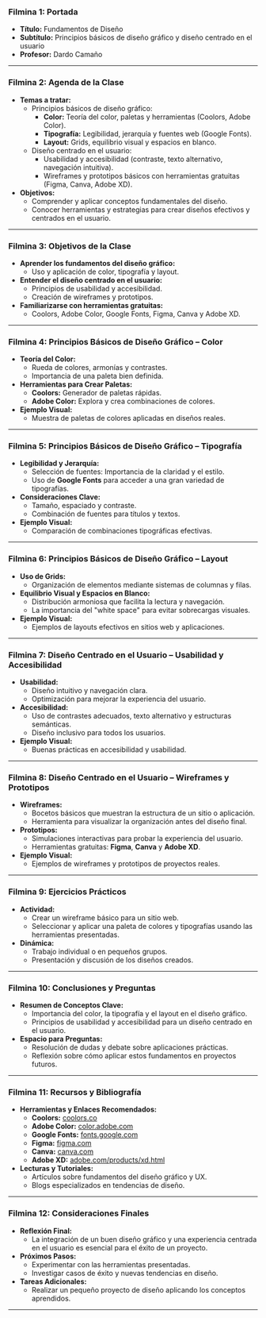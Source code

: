 
### Filmina 1: Portada
- **Título:** Fundamentos de Diseño
- **Subtítulo:** Principios básicos de diseño gráfico y diseño centrado en el usuario
- **Profesor:** Dardo Camaño

---

### Filmina 2: Agenda de la Clase
- **Temas a tratar:**
  - Principios básicos de diseño gráfico:  
    - **Color:** Teoría del color, paletas y herramientas (Coolors, Adobe Color).  
    - **Tipografía:** Legibilidad, jerarquía y fuentes web (Google Fonts).  
    - **Layout:** Grids, equilibrio visual y espacios en blanco.
  - Diseño centrado en el usuario:  
    - Usabilidad y accesibilidad (contraste, texto alternativo, navegación intuitiva).  
    - Wireframes y prototipos básicos con herramientas gratuitas (Figma, Canva, Adobe XD).
- **Objetivos:**
  - Comprender y aplicar conceptos fundamentales del diseño.
  - Conocer herramientas y estrategias para crear diseños efectivos y centrados en el usuario.

---

### Filmina 3: Objetivos de la Clase
- **Aprender los fundamentos del diseño gráfico:**  
  - Uso y aplicación de color, tipografía y layout.
- **Entender el diseño centrado en el usuario:**  
  - Principios de usabilidad y accesibilidad.
  - Creación de wireframes y prototipos.
- **Familiarizarse con herramientas gratuitas:**  
  - Coolors, Adobe Color, Google Fonts, Figma, Canva y Adobe XD.

---

### Filmina 4: Principios Básicos de Diseño Gráfico – Color
- **Teoría del Color:**
  - Rueda de colores, armonías y contrastes.
  - Importancia de una paleta bien definida.
- **Herramientas para Crear Paletas:**
  - **Coolors:** Generador de paletas rápidas.
  - **Adobe Color:** Explora y crea combinaciones de colores.
- **Ejemplo Visual:**
  - Muestra de paletas de colores aplicadas en diseños reales.

---

### Filmina 5: Principios Básicos de Diseño Gráfico – Tipografía
- **Legibilidad y Jerarquía:**
  - Selección de fuentes: Importancia de la claridad y el estilo.
  - Uso de **Google Fonts** para acceder a una gran variedad de tipografías.
- **Consideraciones Clave:**
  - Tamaño, espaciado y contraste.
  - Combinación de fuentes para títulos y textos.
- **Ejemplo Visual:**
  - Comparación de combinaciones tipográficas efectivas.

---

### Filmina 6: Principios Básicos de Diseño Gráfico – Layout
- **Uso de Grids:**
  - Organización de elementos mediante sistemas de columnas y filas.
- **Equilibrio Visual y Espacios en Blanco:**
  - Distribución armoniosa que facilita la lectura y navegación.
  - La importancia del "white space" para evitar sobrecargas visuales.
- **Ejemplo Visual:**
  - Ejemplos de layouts efectivos en sitios web y aplicaciones.

---

### Filmina 7: Diseño Centrado en el Usuario – Usabilidad y Accesibilidad
- **Usabilidad:**
  - Diseño intuitivo y navegación clara.
  - Optimización para mejorar la experiencia del usuario.
- **Accesibilidad:**
  - Uso de contrastes adecuados, texto alternativo y estructuras semánticas.
  - Diseño inclusivo para todos los usuarios.
- **Ejemplo Visual:**
  - Buenas prácticas en accesibilidad y usabilidad.

---

### Filmina 8: Diseño Centrado en el Usuario – Wireframes y Prototipos
- **Wireframes:**
  - Bocetos básicos que muestran la estructura de un sitio o aplicación.
  - Herramienta para visualizar la organización antes del diseño final.
- **Prototipos:**
  - Simulaciones interactivas para probar la experiencia del usuario.
  - Herramientas gratuitas: **Figma**, **Canva** y **Adobe XD**.
- **Ejemplo Visual:**
  - Ejemplos de wireframes y prototipos de proyectos reales.

---

### Filmina 9: Ejercicios Prácticos
- **Actividad:**
  - Crear un wireframe básico para un sitio web.
  - Seleccionar y aplicar una paleta de colores y tipografías usando las herramientas presentadas.
- **Dinámica:**
  - Trabajo individual o en pequeños grupos.
  - Presentación y discusión de los diseños creados.

---

### Filmina 10: Conclusiones y Preguntas
- **Resumen de Conceptos Clave:**
  - Importancia del color, la tipografía y el layout en el diseño gráfico.
  - Principios de usabilidad y accesibilidad para un diseño centrado en el usuario.
- **Espacio para Preguntas:**
  - Resolución de dudas y debate sobre aplicaciones prácticas.
  - Reflexión sobre cómo aplicar estos fundamentos en proyectos futuros.

---

### Filmina 11: Recursos y Bibliografía
- **Herramientas y Enlaces Recomendados:**
  - **Coolors:** [coolors.co](https://coolors.co)
  - **Adobe Color:** [color.adobe.com](https://color.adobe.com)
  - **Google Fonts:** [fonts.google.com](https://fonts.google.com)
  - **Figma:** [figma.com](https://www.figma.com)
  - **Canva:** [canva.com](https://www.canva.com)
  - **Adobe XD:** [adobe.com/products/xd.html](https://www.adobe.com/products/xd.html)
- **Lecturas y Tutoriales:**
  - Artículos sobre fundamentos del diseño gráfico y UX.
  - Blogs especializados en tendencias de diseño.

---

### Filmina 12: Consideraciones Finales
- **Reflexión Final:**
  - La integración de un buen diseño gráfico y una experiencia centrada en el usuario es esencial para el éxito de un proyecto.
- **Próximos Pasos:**
  - Experimentar con las herramientas presentadas.
  - Investigar casos de éxito y nuevas tendencias en diseño.
- **Tareas Adicionales:**
  - Realizar un pequeño proyecto de diseño aplicando los conceptos aprendidos.

---
